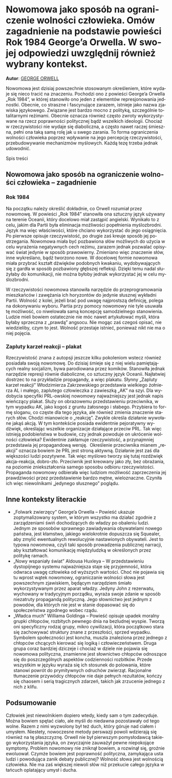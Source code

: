 # No­wo­mo­wa jako spo­sób na ogra­ni­cze­nie wol­no­ści czło­wie­ka. Omów za­gad­nie­nie na pod­sta­wie po­wie­ści Rok 1984 Geo­r­ge­’a Or­wel­la. W swo­jej od­po­wie­dzi uwzględ­nij rów­nież wy­bra­ny kon­tekst.

**Autor**: [GEORGE ORWELL](https://poezja.org/wz/George_Orwell/)

No­wo­mo­wa jest dzi­siaj po­wszech­nie sto­so­wa­nym okre­śle­niem, któ­re wy­da­je się nie­co tra­cić na zna­cze­niu. Po­cho­dzi ono z po­wie­ści Geo­r­ge­’a Or­wel­la „Rok 1984”, w któ­rej sta­no­wi­ło ono je­den z ele­men­tów re­pre­sjo­no­wa­nia jed­nost­ki. Obec­nie, co strasz­ne i fa­scy­nu­ją­ce za­ra­zem, ist­nie­je jako na­zwa zja­wi­ska ję­zy­ko­we­go. Zwią­za­ne jest bar­dzo moc­no z po­li­ty­ką, szcze­gól­nie to­ta­li­tar­ny­mi re­żi­ma­mi. Obec­nie ozna­cza rów­nież czę­sto zwro­ty wy­ko­rzy­sty­wa­ne na rzecz po­praw­no­ści po­li­tycz­nej bądź wszel­kich ide­olo­gii. Cho­ciaż w rze­czy­wi­sto­ści nie wy­da­je się dia­bo­licz­na, a czę­sto na­wet ra­czej śmiesz­na, peł­ni ona taką samą rolę jak u swe­go za­ra­nia. To for­ma ogra­ni­cze­nia wol­no­ści czło­wie­ka po­przez wpły­wa­nie na jego per­cep­cję rze­czy­wi­sto­ści, prze­bu­do­wy­wa­nie me­cha­ni­zmów my­ślo­wych. Każ­dą tezę trze­ba jed­nak udo­wod­nić.

Spis treści



## No­wo­mo­wa jako spo­sób na ogra­ni­cze­nie wol­no­ści czło­wie­ka – zagadnienie

### Rok 1984

Na po­cząt­ku na­le­ży okre­ślić do­kład­nie, co Or­well ro­zu­miał przez nowomowę. W po­wie­ści „Rok 1984” sta­no­wi­ła ona sztucz­ny ję­zyk uży­wa­ny na te­re­nie Oce­anii, któ­ry do­ce­lo­wo miał za­stą­pić an­giel­ski. Wy­ni­ka­ło to z celu, ja­kim dla Par­tii była eli­mi­na­cja moż­li­wo­ści po­peł­nie­nia myślozbrodni. Ję­zyk ma więc wła­ści­wo­ści, któ­re chcia­no wy­ko­rzy­stać do jego osią­gnię­cia. Po pierw­sze opi­su­je rze­czy­wi­stość, po dru­gie zaś kreu­je spo­sób jej po­strze­ga­nia. No­wo­mo­wa mia­ła być po­zba­wio­na słów moż­li­wych do uży­cia w celu wy­ra­że­nia ne­ga­tyw­nych cech re­żi­mu, za­ra­zem jed­nak po­zwa­lać opi­sy­wać świat je­dy­nie w spo­sób pra­wo­wier­ny. Zmieniano więc znaczenie słów, inne wykreślano, bądź tworzono nowe. W do­ce­lo­wej for­mie no­wo­mo­wa mia­ła przy­brać kształt dźwię­ków po­dob­nych kwa­ka­niu, wy­do­by­wa­ją­cych się z gar­dła w spo­sób po­zba­wio­ny głęb­szej re­flek­sji. Dzię­ki temu na­dal słu­ży­ła­by do ko­mu­ni­ka­cji, nie moż­na by­ło­by jed­nak wy­ko­rzy­stać jej w celu my­ślo­zbrod­ni.

W rze­czy­wi­sto­ści no­wo­mo­wa sta­no­wi­ła narzędzie do przeprogramowania mieszkańców i zawężania ich horyzontów do jedynie słusznej wykładni Partii. Wol­ność z ko­lei, je­że­li brać pod uwa­gę naj­prost­szą de­fi­ni­cję, po­le­ga na dokonywaniu wyboru. Par­tia przy po­mo­cy no­wo­mo­wy nie tyle usu­wa­ła tę moż­li­wość, co ni­we­lo­wa­ła samą kon­cep­cję sa­mo­dziel­ne­go sta­no­wie­nia. Lu­dzie mie­li bo­wiem osta­tecz­nie nie móc nawet artykułować myśli, która byłaby sprzeczna z „prawdą” angsocu. Nie mo­gąc zaś cze­goś opi­sać, nie wie­dzie­li­by, czym to jest. Wol­ność prze­sta­je ist­nieć, po­nie­waż nikt nie ma o niej po­ję­cia.



### Zapluty karzeł reakcji – plakat

Rze­czy­wi­stość zna­na z au­top­sji jesz­cze kil­ku po­ko­le­niom wstecz rów­nież po­sia­da­ła swo­ją no­wo­mo­wę. Do dzi­siaj śmie­je się z niej wie­lu pa­mię­ta­ją­cych re­al­ny so­cja­lizm, bywa pa­ro­dio­wa­na przez ko­mi­ków. Sta­no­wi­ła jed­nak narzędzie represji rów­nie dia­bo­licz­ne, co sztucz­ny ję­zyk Oce­anii. Naj­ła­twiej do­strzec to na przy­kła­dzie pro­pa­gan­dy, a więc pla­ka­tu. Słyn­ny „Zapluty karzeł reakcji” Włodzimierza Zakrzewskiego przed­sta­wia wiel­kie­go żoł­nie­rza AL i ma­łe­go, za­plu­te­go czło­wiecz­ka z za­wiesz­ką „AK” na szyi. Dla wy­do­by­cia spe­cy­fi­ki PRL-owskiej no­wo­mo­wy naj­waż­niej­szy jest jed­nak na­pis wień­czą­cy pla­kat. Słu­ży on ob­ra­zo­we­mu przed­sta­wie­niu prze­ciw­ni­ka, w tym wy­pad­ku AK, jako ko­goś z grun­tu ża­ło­sne­go i sła­be­go. Przy­bie­ra to for­mę sloganu, co czę­ste dla tego ję­zy­ka, ale rów­nież zmie­nia zna­cze­nie sta­rych słów. Cho­dzi mia­no­wi­cie o „reakcję”. Zwy­kle okre­śla dzia­ła­nie wy­wo­ła­ne ja­kąś ak­cją. W tym kon­tek­ście po­sia­da ewi­dent­nie pe­jo­ra­tyw­ny wy­dźwięk, okre­śla­jąc wszel­kie or­ga­ni­za­cje dzia­ła­ją­ce prze­ciw PRL. Tak więc ist­nie­ją po­do­bień­stwa w bu­do­wie, czy jed­nak po­wo­du­je on ukró­ce­nie wol­no­ści czło­wie­ka? Ewi­dent­nie zakłamuje rzeczywistość, a przynajmniej przedstawia jej propagandową wersję.  Okre­śle­nie prze­ciw­ni­ka mia­nem „re­ak­cji” ozna­cza bo­wiem że PRL jest stro­ną ak­tyw­ną. Dzia­ła­nie jest zaś dla więk­szo­ści lu­dzi pozytywne. Tak więc my­ślo­wo two­rzy się tu­taj roz­dź­więk akcja-reakcja, dobro-zło. Prze­ciw­nik jest kre­owa­ny jako zły, bez ob­ra­ża­nia, na po­zio­mie znie­kształ­ce­nia sa­me­go spo­so­bu od­bio­ru rze­czy­wi­sto­ści. Propaganda nowomowy odbierała więc ludziom możliwość zaprzeczenia jej prawdziwości przez przedstawienie bardzo mętne, wieloznaczne. Czy­ni­ła ich więc nie­wol­ni­ka­mi „je­dy­ne­go słusz­ne­go” po­glą­du.

## Inne konteksty literackie

- „Folwark zwierzęcy” George’a Orwella – Powieść ukazuje zoptymalizowany system, w którym wszystko ma działać zgodnie z zarządzeniami świń dochodzących do władzy po obaleniu ludzi. Jednym ze sposobów sprawnego zawiadywania obywatelami nowego państwa, jest kłamstwo, jakiego wielokrotnie dopuszcza się Squealer, aby zmylić ewentualnych rewolucyjnie nastawionych obywateli. Jest to typowa nowomowa, czyli taki sposób prowadzenia publicznej narracji, aby kształtować komunikację międzyludzką w określonych przez politykę ramach.
- „Nowy wspaniały świat” Aldousa Huxleya – W przedstawieniu dystopijnego systemu najważniejsza staje się przyjemność, która odwraca uwagę człowieka od wyższych wartości. Choć nie pojawia się tu wprost wątek nowomowy, ograniczanie wolności słowa jest powszechnym zjawiskiem, będącym narzędziem śmiało wykorzystywanym przez aparat władzy. Jedyny John z rezerwatu, wychowany w tradycyjnym porządku, wyraża swoje zdanie w sposób niezatruty propagandą polityczną. Jego słownictwo jest jednym z powodów, dla których nie jest w stanie dopasować się do społeczeństwa zgodnego wobec rządu.
- „Władca much” Williama Goldinga – Powieść opisuje upadek moralny grupki chłopców, rozbitych pewnego dnia na bezludnej wyspie. Tworzą oni specyficzny rodzaj grupy, mikro cywilizacji, która początkowo stara się zachowywać struktury znane z przeszłości, sprzed wypadku. Symbolem społeczności jest koncha, muszla znaleziona przez jednego z chłopców chcących kierować się logiką i człowieczeństwem. Druga grupa coraz bardziej dziczeje i chociaż w dziele nie pojawia się nowomowa polityczna, znamienne jest słownictwo chłopców odnoszące się do poszczególnych aspektów codzienności rozbitków. Przede wszystkim w języku wyraża się ich stosunek do polowania, które stanowi powrót do prymitywnych odruchów zwierząt. Racjonalne tłumaczenie przywódcy chłopców nie daje pełnych rezultatów, kończy się chaosem i serią tragicznych zdarzeń, takich jak zrzucenie jednego z nich z klifu.

## Podsumowanie

Czło­wiek jest nie­wol­ni­kiem do­pie­ro wte­dy, kie­dy sam o tym za­de­cy­du­je. Moż­na bo­wiem spę­tać cia­ło, ale my­śli do nie­daw­na po­zo­sta­wa­ły od tego wol­ne. Ra­zem z nimi wy­zwo­lo­ny był też duch, któ­ry gó­ru­je nad cia­łem i umy­słem. Nie­ste­ty, no­wo­cze­sne me­to­dy per­swa­zji po­wo­li wdzie­ra­ją się rów­nież na tę płasz­czy­znę. Or­well nie był pierw­szym po­my­sło­daw­cą ta­kie­go wy­ko­rzy­sta­nia ję­zy­ka, on zwy­czaj­nie za­uwa­żył pew­ne nie­po­ko­ją­ce symp­to­my. Pro­blem no­wo­mo­wy nie znik­nął bo­wiem, a roz­wi­nął się, groź­nie ewo­lu­ował. Czym­że bo­wiem jest po­praw­ność po­li­tycz­na, za­my­ka­ją­ca usta lu­dzi i po­wo­du­ją­ca za­nik de­ba­ty pu­blicz­nej? Wolność słowa jest wolnością człowieka. Nie ma zaś więk­szej nie­wo­li słów niż prze­ku­cie ca­łe­go ję­zy­ka w łań­cuch opla­ta­ją­cy umysł i du­cha.

